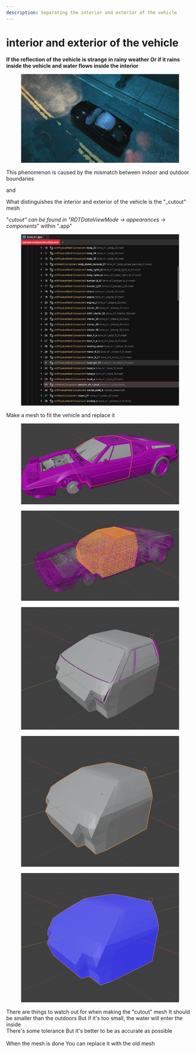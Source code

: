 ```yaml
---
description: Separating the interior and exterior of the vehicle
---
```


# interior and exterior of the vehicle

**If the reflection of the vehicle is strange in rainy weather Or if it rains inside the vehicle and water flows inside the interior**

<figure><img src="../../../../.gitbook/assets/photomode_23032024_080459.png" alt=""><figcaption></figcaption></figure>

This phenomenon is caused by the mismatch between indoor and outdoor boundaries

and

What distinguishes the interior and exterior of the vehicle is the "\_cutout" mesh

"_cutout" can be found in "RDTDataViewMode -> appearances -> components_" within ".app"

<figure><img src="../../../../.gitbook/assets/image (302).png" alt=""><figcaption></figcaption></figure>

Make a mesh to fit the vehicle and replace it

<figure><img src="../../../../.gitbook/assets/image (303).png" alt=""><figcaption></figcaption></figure>

<figure><img src="../../../../.gitbook/assets/image (304).png" alt=""><figcaption></figcaption></figure>

<figure><img src="../../../../.gitbook/assets/image (305).png" alt=""><figcaption></figcaption></figure>

<figure><img src="../../../../.gitbook/assets/image (306).png" alt=""><figcaption></figcaption></figure>

<figure><img src="../../../../.gitbook/assets/image (307).png" alt=""><figcaption></figcaption></figure>

There are things to watch out for when making the "cutout" mesh It should be smaller than the outdoors But if it's too small, the water will enter the inside\
There's some tolerance But it's better to be as accurate as possible\
\
When the mesh is done You can replace it with the old mesh

